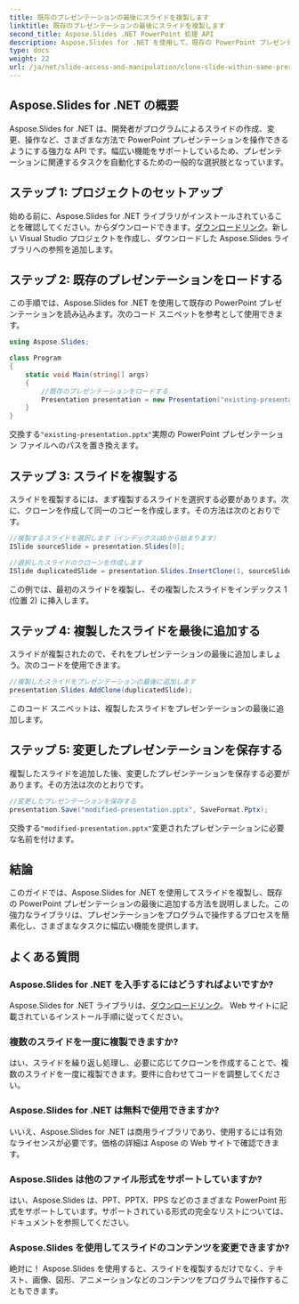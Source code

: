```yaml
---
title: 既存のプレゼンテーションの最後にスライドを複製します
linktitle: 既存のプレゼンテーションの最後にスライドを複製します
second_title: Aspose.Slides .NET PowerPoint 処理 API
description: Aspose.Slides for .NET を使用して、既存の PowerPoint プレゼンテーションの最後にスライドを複製して追加する方法を学びます。このステップバイステップのガイドでは、ソース コードの例を示し、セットアップ、スライドの複製、変更などについて説明します。
type: docs
weight: 22
url: /ja/net/slide-access-and-manipulation/clone-slide-within-same-presentation-to-end/
---
```


## Aspose.Slides for .NET の概要

Aspose.Slides for .NET は、開発者がプログラムによるスライドの作成、変更、操作など、さまざまな方法で PowerPoint プレゼンテーションを操作できるようにする強力な API です。幅広い機能をサポートしているため、プレゼンテーションに関連するタスクを自動化するための一般的な選択肢となっています。

## ステップ 1: プロジェクトのセットアップ

始める前に、Aspose.Slides for .NET ライブラリがインストールされていることを確認してください。からダウンロードできます。[ダウンロードリンク](https://releases.aspose.com/slides/net/)。新しい Visual Studio プロジェクトを作成し、ダウンロードした Aspose.Slides ライブラリへの参照を追加します。

## ステップ 2: 既存のプレゼンテーションをロードする

この手順では、Aspose.Slides for .NET を使用して既存の PowerPoint プレゼンテーションを読み込みます。次のコード スニペットを参考として使用できます。

```csharp
using Aspose.Slides;

class Program
{
    static void Main(string[] args)
    {
        //既存のプレゼンテーションをロードする
        Presentation presentation = new Presentation("existing-presentation.pptx");
    }
}
```

交換する`"existing-presentation.pptx"`実際の PowerPoint プレゼンテーション ファイルへのパスを置き換えます。

## ステップ 3: スライドを複製する

スライドを複製するには、まず複製するスライドを選択する必要があります。次に、クローンを作成して同一のコピーを作成します。その方法は次のとおりです。

```csharp
//複製するスライドを選択します（インデックスは0から始まります）
ISlide sourceSlide = presentation.Slides[0];

//選択したスライドのクローンを作成します
ISlide duplicatedSlide = presentation.Slides.InsertClone(1, sourceSlide);
```

この例では、最初のスライドを複製し、その複製したスライドをインデックス 1 (位置 2) に挿入します。

## ステップ 4: 複製したスライドを最後に追加する

スライドが複製されたので、それをプレゼンテーションの最後に追加しましょう。次のコードを使用できます。

```csharp
//複製したスライドをプレゼンテーションの最後に追加します
presentation.Slides.AddClone(duplicatedSlide);
```

このコード スニペットは、複製したスライドをプレゼンテーションの最後に追加します。

## ステップ 5: 変更したプレゼンテーションを保存する

複製したスライドを追加した後、変更したプレゼンテーションを保存する必要があります。その方法は次のとおりです。

```csharp
//変更したプレゼンテーションを保存する
presentation.Save("modified-presentation.pptx", SaveFormat.Pptx);
```

交換する`"modified-presentation.pptx"`変更されたプレゼンテーションに必要な名前を付けます。

## 結論

このガイドでは、Aspose.Slides for .NET を使用してスライドを複製し、既存の PowerPoint プレゼンテーションの最後に追加する方法を説明しました。この強力なライブラリは、プレゼンテーションをプログラムで操作するプロセスを簡素化し、さまざまなタスクに幅広い機能を提供します。

## よくある質問

### Aspose.Slides for .NET を入手するにはどうすればよいですか?

 Aspose.Slides for .NET ライブラリは、[ダウンロードリンク](https://releases.aspose.com/slides/net/)。 Web サイトに記載されているインストール手順に従ってください。

### 複数のスライドを一度に複製できますか?

はい、スライドを繰り返し処理し、必要に応じてクローンを作成することで、複数のスライドを一度に複製できます。要件に合わせてコードを調整してください。

### Aspose.Slides for .NET は無料で使用できますか?

いいえ、Aspose.Slides for .NET は商用ライブラリであり、使用するには有効なライセンスが必要です。価格の詳細は Aspose の Web サイトで確認できます。

### Aspose.Slides は他のファイル形式をサポートしていますか?

はい、Aspose.Slides は、PPT、PPTX、PPS などのさまざまな PowerPoint 形式をサポートしています。サポートされている形式の完全なリストについては、ドキュメントを参照してください。

### Aspose.Slides を使用してスライドのコンテンツを変更できますか?

絶対に！ Aspose.Slides を使用すると、スライドを複製するだけでなく、テキスト、画像、図形、アニメーションなどのコンテンツをプログラムで操作することもできます。